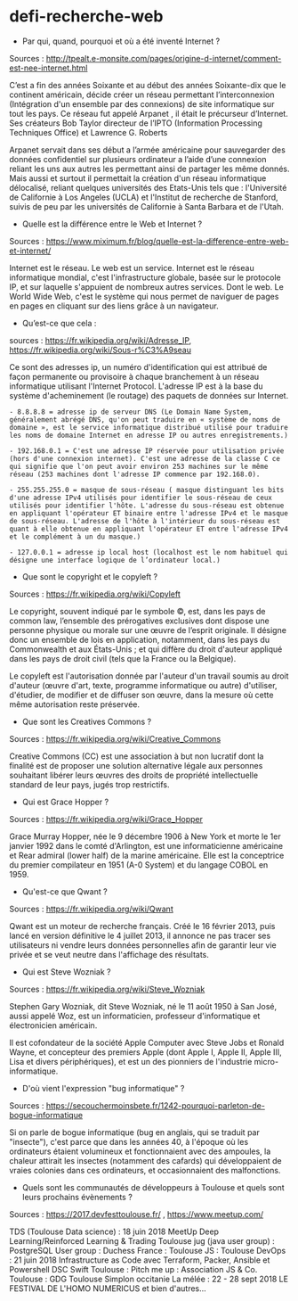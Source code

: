 # defi-recherche-web

 - Par qui, quand, pourquoi et où a été inventé Internet ?

Sources : http://tpealt.e-monsite.com/pages/origine-d-internet/comment-est-nee-internet.html

C’est a fin des années Soixante et au début des années Soixante-dix que le continent américain, décide créer un réseau permettant l’interconnexion (Intégration d'un ensemble par des connexions) de site informatique sur tout les pays. Ce réseau fut appelé Arpanet , il était le précurseur d’Internet. Ses créateurs Bob Taylor directeur de l’IPTO (Information Processing Techniques Office) et Lawrence G. Roberts

Arpanet servait dans ses début a l’armée américaine pour sauvegarder des données confidentiel sur plusieurs ordinateur a l’aide  d’une connexion reliant les uns aux autres les permettant ainsi de  partager  les même donnés. Mais aussi et surtout il permettait la création d'un réseau informatique délocalisé, reliant quelques universités des Etats-Unis tels que : l'Université de Californie à Los Angeles (UCLA) et l'Institut de recherche de Stanford, suivis de peu par les universités de Californie à Santa Barbara et de l'Utah.


- Quelle est la différence entre le Web et Internet ?

Sources : https://www.miximum.fr/blog/quelle-est-la-difference-entre-web-et-internet/

Internet est le réseau. Le web est un service.
Internet est le réseau informatique mondial, c'est l'infrastructure globale, basée sur le protocole IP, et sur laquelle s'appuient de nombreux autres services. Dont le web. Le World Wide Web, c'est le système qui nous permet de naviguer de pages en pages en cliquant sur des liens grâce à un navigateur.


- Qu’est-ce que cela :

sources : https://fr.wikipedia.org/wiki/Adresse_IP, https://fr.wikipedia.org/wiki/Sous-r%C3%A9seau

Ce sont des adresses ip, un numéro d'identification qui est attribué de façon permanente ou provisoire à chaque branchement à un réseau informatique utilisant l'Internet Protocol. L'adresse IP est à la base du système d'acheminement (le routage) des paquets de données sur Internet.

    - 8.8.8.8 = adresse ip de serveur DNS (Le Domain Name System, généralement abrégé DNS, qu'on peut traduire en « système de noms de domaine », est le service informatique distribué utilisé pour traduire les noms de domaine Internet en adresse IP ou autres enregistrements.)

    - 192.168.0.1 = C'est une adresse IP réservée pour utilisation privée (hors d'une connexion internet). C'est une adresse de la classe C ce qui signifie que l'on peut avoir environ 253 machines sur le même réseau (253 machines dont l'adresse IP commence par 192.168.0).

    - 255.255.255.0 = masque de sous-réseau ( masque distinguant les bits d'une adresse IPv4 utilisés pour identifier le sous-réseau de ceux utilisés pour identifier l'hôte. L'adresse du sous-réseau est obtenue en appliquant l'opérateur ET binaire entre l'adresse IPv4 et le masque de sous-réseau. L'adresse de l'hôte à l'intérieur du sous-réseau est quant à elle obtenue en appliquant l'opérateur ET entre l'adresse IPv4 et le complément à un du masque.)

    - 127.0.0.1 = adresse ip local host (localhost est le nom habituel qui désigne une interface logique de l’ordinateur local.)


- Que sont le copyright et le copyleft ?

Sources : https://fr.wikipedia.org/wiki/Copyleft

Le copyright, souvent indiqué par le symbole ©, est, dans les pays de common law, l’ensemble des prérogatives exclusives dont dispose une personne physique ou morale sur une œuvre de l’esprit originale. Il désigne donc un ensemble de lois en application, notamment, dans les pays du Commonwealth et aux États-Unis ; et qui diffère du droit d'auteur appliqué dans les pays de droit civil (tels que la France ou la Belgique).

Le copyleft est l'autorisation donnée par l'auteur d'un travail soumis au droit d'auteur (œuvre d'art, texte, programme informatique ou autre) d'utiliser, d'étudier, de modifier et de diffuser son œuvre, dans la mesure où cette même autorisation reste préservée.


- Que sont les Creatives Commons ?

Sources : https://fr.wikipedia.org/wiki/Creative_Commons

Creative Commons (CC) est une association à but non lucratif dont la finalité est de proposer une solution alternative légale aux personnes souhaitant libérer leurs œuvres des droits de propriété intellectuelle standard de leur pays, jugés trop restrictifs.


- Qui est Grace Hopper ?

Sources : https://fr.wikipedia.org/wiki/Grace_Hopper

Grace Murray Hopper, née le 9 décembre 1906 à New York et morte le 1er janvier 1992 dans le comté d'Arlington, est une informaticienne américaine et Rear admiral (lower half) de la marine américaine. Elle est la conceptrice du premier compilateur en 1951 (A-0 System) et du langage COBOL en 1959.


- Qu'est-ce que Qwant ?

Sources : https://fr.wikipedia.org/wiki/Qwant

Qwant est un moteur de recherche français. Créé le 16 février 2013, puis lancé en version définitive le 4 juillet 2013, il annonce ne pas tracer ses utilisateurs ni vendre leurs données personnelles afin de garantir leur vie privée et se veut neutre dans l'affichage des résultats.


- Qui est Steve Wozniak ?

Sources : https://fr.wikipedia.org/wiki/Steve_Wozniak

Stephen Gary Wozniak, dit Steve Wozniak, né le 11 août 1950 à San José, aussi appelé Woz, est un informaticien, professeur d'informatique et électronicien américain.

Il est cofondateur de la société Apple Computer avec Steve Jobs et Ronald Wayne, et concepteur des premiers Apple (dont Apple I, Apple II, Apple III, Lisa et divers périphériques), et est un des pionniers de l'industrie micro-informatique.


- D'où vient l'expression "bug informatique" ?

Sources : https://secouchermoinsbete.fr/1242-pourquoi-parleton-de-bogue-informatique

Si on parle de bogue informatique (bug en anglais, qui se traduit par "insecte"), c'est parce que dans les années 40, à l'époque où les ordinateurs étaient volumineux et fonctionnaient avec des ampoules, la chaleur attirait les insectes (notamment des cafards) qui développaient de vraies colonies dans ces ordinateurs, et occasionnaient des malfonctions.


- Quels sont les communautés de développeurs à Toulouse et quels sont leurs prochains évènements ?

Sources : https://2017.devfesttoulouse.fr/ , https://www.meetup.com/

TDS (Toulouse Data science) : 18 juin 2018 MeetUp Deep Learning/Reinforced Learning & Trading
Toulouse jug (java user group) :
PostgreSQL User group : 
Duchess France : 
Toulouse JS : 
Toulouse DevOps : 21 juin 2018 Infrastructure as Code avec Terraform, Packer, Ansible et Powershell DSC
Swift Toulouse : 
Pitch me up : 
Association JS & Co. Toulouse : 
GDG Toulouse
Simplon occitanie
La mélée : 22 - 28 sept 2018 LE FESTIVAL DE L'HOMO NUMERICUS
et bien d'autres...





